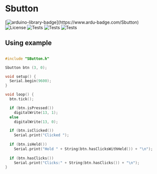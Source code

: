 # Sbutton

[![arduino-library-badge](https://www.ardu-badge.com/badge/Sbutton.svg?)](https://www.ardu-badge.com/Sbutton)
![License](https://img.shields.io/badge/License-MIT-blue)
![Tests](https://img.shields.io/github/languages/top/duinolibs/Sbutton)
![Tests](https://img.shields.io/badge/version-0.0.5-blue)
![Tests](https://img.shields.io/github/last-commit/duinolibs/Sbutton)

## Using example
```cpp

#include "SButton.h"

Sbutton btn (3, 0);

void setup() {
  Serial.begin(9600);
}

void loop() {
  btn.tick();

  if (btn.isPressed())
    digitalWrite(13, 1);
  else
    digitalWrite(13, 0);

  if (btn.isClicked())
    Serial.print("Clicked ");
  
  if (btn.isHeld())
    Serial.print("Hold " + String(btn.hasClicksWithHeld()) + "\n");
  
  if (btn.hasClicks())
    Serial.print("Clicks:" + String(btn.hasClicks()) + "\n");
}

```
